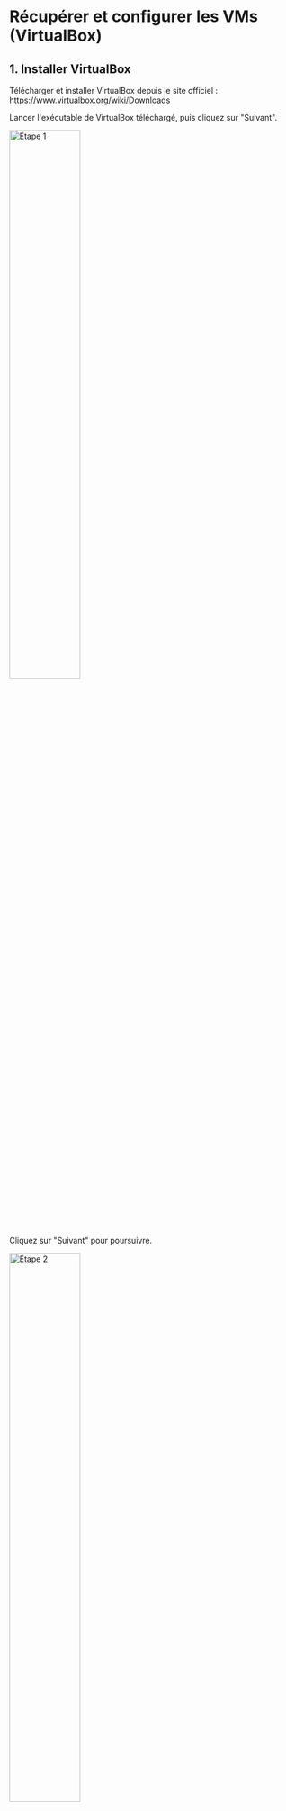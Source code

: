 # Récupérer et configurer les VMs (VirtualBox)

## 1. Installer VirtualBox
Télécharger et installer VirtualBox depuis le site officiel :  
https://www.virtualbox.org/wiki/Downloads

Lancer l'exécutable de VirtualBox téléchargé, puis cliquez sur "Suivant".

<img src="images/virtualbox1.jpg" alt="Étape 1" width="50%"><br>

Cliquez sur "Suivant" pour poursuivre.

<img src="images/virtualbox2.jpg" alt="Étape 2" width="50%"><br>

Cliquez sur "installer".

<img src="images/virtualbox3.jpg" alt="Étape 3" width="50%"><br>



<img src="images/virtualbox4.jpg" alt="Étape 4" width="50%"><br>

## 2. Où récupérer des VMs (osboxes / Kali)
- **OSBoxes** (Ubuntu, autres distros préconfigurées) — pratique pour `monitoring` et `victim` :  
  https://www.osboxes.org/virtualbox-images/   
  *Mot de passe par défaut souvent indiqué sur la page de l’OVA (ex. "osboxes.org").*
  
> **Important** : Récupérer version `OVA`

- **Kali Linux (VM)** — distribution pour tests d’intrusion, idéal pour `attacker` :  
  https://www.kali.org/get-kali/#kali-virtual-machines

> **Important** : Prendre version `VirtualBox`

## 3. Importer les VM dans VirtualBox
1. Pour **monitoring** et **attacker** : VirtualBox → **Fichier → Importer un appareil virtuel…** → sélectionner l’OVA → **Suivant**.  
2. Pour **vicim** : cloner la VM **monitoring** (clic droit → **Cloner…**) → choisir **Clone complet** et **Réinitialiser les adresses MAC** pour éviter les conflits réseau. → Ainsi, pas la peine de télécharger une 3e OVA.
3. Renommer les VMs logiquement (ex. `victim-ubuntu`, `attacker-kali`, `monitoring-ubuntu`).

**Conseil** : prendre un snapshot après l’import et avant toute grosse modification (`Machine → Snapshots (Instantanés) → Prendre un instantané`).

## 4. Paramètres recommandés (ressources)
Ajuster selon les ressources de l'hôte :
- Monitoring (ELK + syslog-ng + Snort) : 4 vCPU, 8–12 GB RAM, 40–80 GB disque.  
- Victim (serveur web) : 2 vCPU, 2–4 GB RAM, 20 GB disque.  
- Attacker (Kali) : 2 vCPU, 4 GB RAM, 20 GB disque.

## 5. Réseau VirtualBox recommandé (topologie fiable)
Objectif : que la **monitoring** voie le trafic entre `attacker` et `victim`.

### Topologie simple (recommandée)
- Créer un **Internal Network** (ex. `lab_net`).
- **monitoring** :
  - Adapter 1 → *Internal Network* `lab_net`  (interface interne pour sniffing / monitoring)  
  - Adapter 2 → *NAT* pour accès Internet / `apt`  
  - **Activer Promiscuous Mode = Allow All** :
    - GUI : VirtualBox → Paramètres VM → Réseau → Avancé → *Promiscuous Mode*: **Allow All**
    - Dans la VM :  
      ```bash
      # remplacer <interface> par le nom de l'interface pour lab_net (voir ip a → **6. Nom d'interface et vérifications**)
      sudo ip link set dev <interface> promisc on
      ```
- **victim** :
  - Adapter 1 → *Internal Network* `lab_net`  
  - Adapter 2 → *NAT* (pour apt / Internet si nécessaire)
- **attacker** (Kali) :
  - Adapter 1 → *Internal Network* `lab_net`

> **Remarque** :  Activer le mode de promiscuité ne suffit pas pour que **monitoring** puisse lire le trafic, il faut également que **victim** et **attacker** indiquent **monitoring** en tant que passerelle par défaut. Voir **8. Exemples : config IP statique (persistant)**.

## 6. Nom d'interface et vérifications
Les noms d’interface peuvent varier (`eth0`, `enp0s3`, `ens33`, ...). Toujours vérifier avec :
```bash
ip a
```
> **Pour Monitoring** : Repèrer l’interface correspondant à l’Internal Network (ex. celle qui a l’IP 192.168.1.x). C’est sur celle-ci que tu activeras le promisc et où Snort écoutera.

## 7. IPs & exemples (valeurs utilisées pour les tests)
Exemple cohérent :
- **Monitoring** (interface interne) : `192.168.1.1/24`
- **Victim** (serveur web) : `192.168.1.2/24`
- **Attacker** (Kali) : `192.168.1.3/24`
> **A savoir** : L’interface NAT obtient une IP par VirtualBox ; les IP ci-dessus concernent l’Internal Network.

## 8. Exemples : config IP statique (persistant)
### Ubuntu (victim) — netplan
Fichier `/etc/netplan/01-lab.yaml` :
```yaml
network:
  version: 2
  renderer: networkd
  ethernets:
    enp0s3:
      addresses: [192.168.1.2/24]
      gateway4: 192.168.1.1
```
Appliquer :
```bash
sudo netplan apply
```

### Kali (attacker) — nmcli (NetworkManager)
- En interface graphique (plus facile) faire: clic droit sur l'onglet réseau en haut à gauche-edit connections-wired connection 1-clic sur la roue dentelée en bas-ipv4 settings-renseigner adresse ip, netmask et gateway
ou encore en passant par l'invite de commande
```bash
# adapter ifname=eth0 si différent
nmcli con add type ethernet ifname eth0 con-name lab_net \
  ipv4.addresses 192.168.1.3/24 ipv4.gateway 192.168.1.1 \
  ipv4.method manual
nmcli con up lab_att
```

### Méthode temporaire (tous OS)
```bash
sudo ip addr add 192.168.1.3/24 dev <iface>
sudo ip link set dev <iface> up
sudo ip route add default via 192.168.1.1
```
(Cela n’est pas persistant au reboot.)

## 9. Activer la capture / test promisc & sniff

Pour vérifier que la monitoring voit le trafic :
1. Sur la monitoring VM, trouve l’interface :
```bash
ip a
```
2. Activer le mode promisc (si pas déjà fait via GUI) :
```bash
sudo ip link set dev <interface> promisc on
```
3. Lancer une capture `tcpdump` :
```bash
sudo tcpdump -n -i <interface> host 192.168.1.3 and host 192.168.1.2
```
4. Depuis attacker (Kali) :
```bash
curl -v --noproxy "*" http://192.168.1.2/
```
Si SYN / GET / 200 dans `tcpdump` sur la monitoring → sniff OK.

## 10. NAT / accès Internet et apt
- Le second adaptateur en NAT permet aux VMs d’accéder à Internet pour `apt` sans exposer le réseau interne.
- Pour installer `Apache` sur la victim (étape nécessaire pour tester les scénarios finaux) :
```bash
sudo apt update && sudo apt install -y apache2
sudo systemctl status apache2 # doit être actif
```

## 11. Copier/Coller bidirectionnel & Guest Additions
1. Arrêter la VM.
2. **VirtualBox Manager → VM → Paramètres → Général → Avancé → Presse-papiers partagé** : *Bidirectionnel*.
3. Démarrer la VM → **VirtualBox → Périphériques → Insérer l’image CD des Additions invité...**
4. Dans la VM (Debian/Ubuntu) :
```bash
sudo apt update
sudo apt install -y build-essential dkms linux-headers-$(uname -r)
sudo sh /media/<user>/VBoxLinuxAdditions.run
sudo reboot
```
5. Vérifier le copier/coller entre hôte ↔ VM.

## 12. Remarques
- Les noms d'interface (ex : `enp0s3`, `eth0`) varient selon les distributions ; utiliser `ip a` pour identifier l'interface interne.  
- Prendre des snapshots avant toute modification majeure.  
- Synchroniser l'heure (`sudo timedatectl set-ntp true`) sur toutes les VMs pour garantir la cohérence des timestamps.
